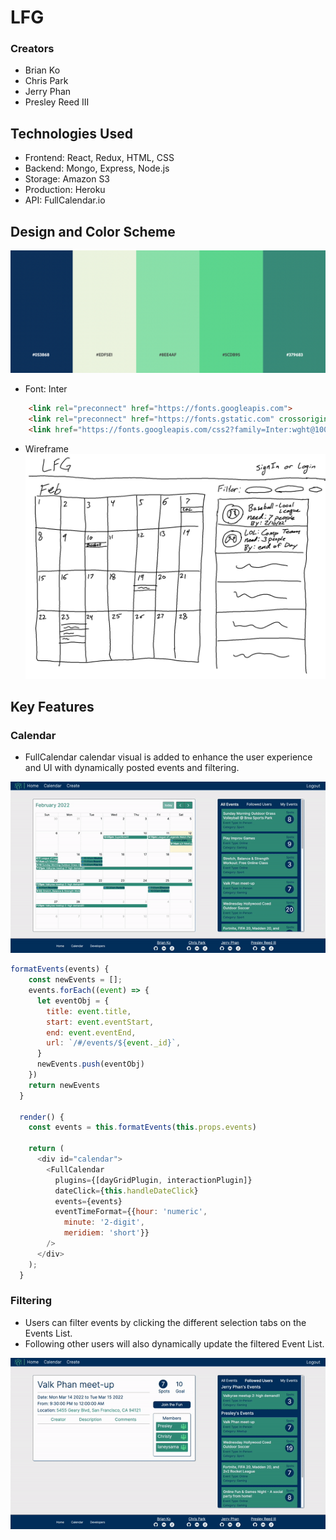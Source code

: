 # **LFG**
### Creators
- Brian Ko
- Chris Park
- Jerry Phan
- Presley Reed III

## **Technologies Used**

- Frontend: React, Redux, HTML, CSS
- Backend: Mongo, Express, Node.js
- Storage: Amazon S3
- Production: Heroku
- API: FullCalendar.io

## Design and Color Scheme
![Color Scheme](./readme_images/color_scheme.png)
- Font: Inter 
``` html 
	<link rel="preconnect" href="https://fonts.googleapis.com"> 
	<link rel="preconnect" href="https://fonts.gstatic.com" crossorigin> 
	<link href="https://fonts.googleapis.com/css2?family=Inter:wght@100;200;300;400;500;600;700;800;900&display=swap" rel="stylesheet">
```
- Wireframe
![Homepage](./readme_images/home-wireframe.jpg)

## **Key Features**

### **Calendar**

- FullCalendar calendar visual is added to enhance the user experience and UI with dynamically posted events and filtering.

![](./readme_images/calendar.gif)

```javascript
formatEvents(events) {
    const newEvents = [];
    events.forEach((event) => {
      let eventObj = {
        title: event.title,
        start: event.eventStart,
        end: event.eventEnd,
        url: `/#/events/${event._id}`,
      }
      newEvents.push(eventObj)
    })
    return newEvents
  }

  render() {
    const events = this.formatEvents(this.props.events)

    return (
      <div id="calendar">
        <FullCalendar
          plugins={[dayGridPlugin, interactionPlugin]}
          dateClick={this.handleDateClick}
          events={events}
          eventTimeFormat={{hour: 'numeric',
            minute: '2-digit',
            meridiem: 'short'}}
        />
      </div>
    );
  }

```

### **Filtering**

- Users can filter events by clicking the different selection tabs on the Events List.
- Following other users will also dynamically update the filtered Event List.

![](./readme_images/filtering.gif)

